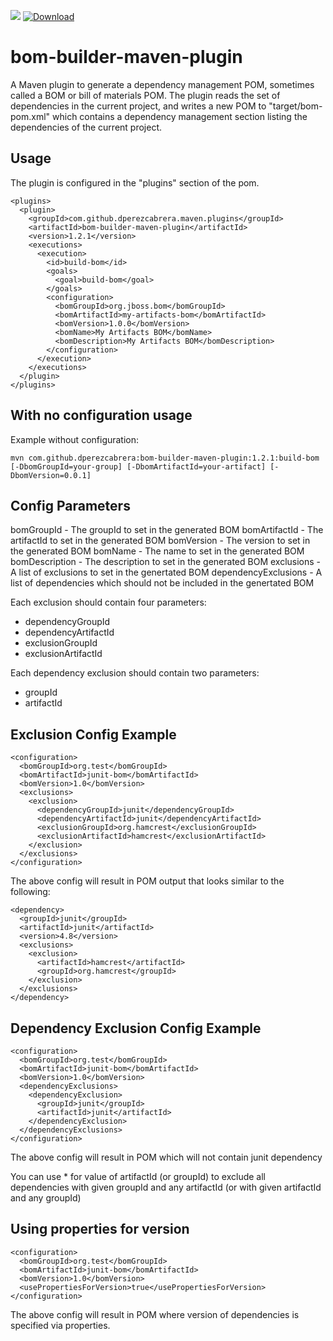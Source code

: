 [![](https://jitpack.io/v/dperezcabrera/bom-builder-maven-plugin.svg)](https://jitpack.io/#dperezcabrera/bom-builder-maven-plugin)
[![Download](https://api.bintray.com/packages/dperezcabrera/public/bom-builder-maven-plugin/images/download.svg) ](https://bintray.com/dperezcabrera/public/bom-builder-maven-plugin/_latestVersion)

bom-builder-maven-plugin
========================

A Maven plugin to generate a dependency management POM, sometimes called a 
BOM or bill of materials POM.  The plugin reads the set of dependencies in 
the current project, and writes a new POM to "target/bom-pom.xml" which
contains a dependency management section listing the dependencies of
the current project.


Usage
-----
The plugin is configured in the "plugins" section of the pom.

    <plugins>
      <plugin>
        <groupId>com.github.dperezcabrera.maven.plugins</groupId>
        <artifactId>bom-builder-maven-plugin</artifactId>
        <version>1.2.1</version>
        <executions>
          <execution>
            <id>build-bom</id>
            <goals>
              <goal>build-bom</goal>
            </goals>
            <configuration>
              <bomGroupId>org.jboss.bom</bomGroupId>
              <bomArtifactId>my-artifacts-bom</bomArtifactId>
              <bomVersion>1.0.0</bomVersion>
              <bomName>My Artifacts BOM</bomName>
              <bomDescription>My Artifacts BOM</bomDescription>
            </configuration>
          </execution>
        </executions>
      </plugin>
    </plugins>


With no configuration usage
---------------------------
Example without configuration:

    mvn com.github.dperezcabrera:bom-builder-maven-plugin:1.2.1:build-bom [-DbomGroupId=your-group] [-DbomArtifactId=your-artifact] [-DbomVersion=0.0.1]

Config Parameters
-----------------
bomGroupId - The groupId to set in the generated BOM
bomArtifactId - The artifactId to set in the generated BOM
bomVersion - The version to set in the generated BOM
bomName - The name to set in the generated BOM
bomDescription - The description to set in the generated BOM
exclusions - A list of exclusions to set in the genertated BOM
dependencyExclusions - A list of dependencies which should not be included in the genertated BOM

Each exclusion should contain four parameters:
  - dependencyGroupId
  - dependencyArtifactId
  - exclusionGroupId
  - exclusionArtifactId

Each dependency exclusion should contain two parameters:
  - groupId
  - artifactId

Exclusion Config Example
-------------------

    <configuration>
      <bomGroupId>org.test</bomGroupId>
      <bomArtifactId>junit-bom</bomArtifactId>
      <bomVersion>1.0</bomVersion>
      <exclusions>
        <exclusion>
          <dependencyGroupId>junit</dependencyGroupId>
          <dependencyArtifactId>junit</dependencyArtifactId>
          <exclusionGroupId>org.hamcrest</exclusionGroupId>
          <exclusionArtifactId>hamcrest</exclusionArtifactId>
        </exclusion>
      </exclusions>
    </configuration>

The above config will result in POM output that looks similar to the following:

    <dependency>
      <groupId>junit</groupId>
      <artifactId>junit</artifactId>
      <version>4.8</version>
      <exclusions>
        <exclusion>
          <artifactId>hamcrest</artifactId>
          <groupId>org.hamcrest</groupId>
        </exclusion>
      </exclusions>
    </dependency>

Dependency Exclusion Config Example
-------------------

    <configuration>
      <bomGroupId>org.test</bomGroupId>
      <bomArtifactId>junit-bom</bomArtifactId>
      <bomVersion>1.0</bomVersion>
      <dependencyExclusions>
        <dependencyExclusion>
          <groupId>junit</groupId>
          <artifactId>junit</artifactId>
        </dependencyExclusion>
      </dependencyExclusions>
    </configuration>

The above config will result in POM which will not contain junit dependency

You can use * for value of artifactId (or groupId) to exclude all dependencies with given groupId and any artifactId
(or with given artifactId and any groupId)

Using properties for version
----------------------------

    <configuration>
      <bomGroupId>org.test</bomGroupId>
      <bomArtifactId>junit-bom</bomArtifactId>
      <bomVersion>1.0</bomVersion>
      <usePropertiesForVersion>true</usePropertiesForVersion>
    </configuration>

The above config will result in POM where version of dependencies is specified via properties.
